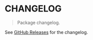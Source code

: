 # CHANGELOG

> Package changelog.

See [GitHub Releases](https://github.com/stdlib-js/utils-every/releases) for the changelog.
